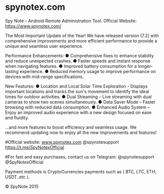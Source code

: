 # spynotex.com
Spy Note - Android Remote Administration Tool. Official Website: https://www.spynotex.com/

The Most Important Update of the Year!
We have released version [7.2] with comprehensive improvements and more efficient performance to provide a unique and seamless user experience.

Performance Enhancements:
● Comprehensive fixes to enhance stability and reduce unexpected crashes.
● Faster speeds and instant response when navigating features.
● Improved battery consumption for a longer-lasting experience.
● Reduced memory usage to improve performance on devices with mid-range specifications.

New Features:
● Location and Local Solar Time Exploration - Displays important locations and tracks the sun's movement to identify the ideal times for outdoor activities.
● Dual Streaming – Live streaming with dual cameras to show two scenes simultaneously.
● Data Saver Mode – Faster browsing with reduced data consumption.
● Enhanced Audio System – Enjoy an improved audio experience with a new design focused on ease and fluidity.

...and more features to boost efficiency and seamless usage.
We recommend updating now to enjoy all the new improvements and features!


#Official website:
www.spynotex.com
@spynotesupport
https://t.me/SpyNotexOfficial

#For fast and easy purchases, contact us on Telegram:
@spynotesupport
@SpyNotexOfficial

Payment methods is CryptoCurrencies payments such as ( BTC, LTC, ETH, USDT..etc ).

© SpyNote 2015
